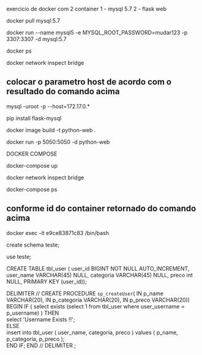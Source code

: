 exercicio de docker com 2 container
1 - mysql 5.7 
2 - flask web

  docker pull mysql:5.7

  docker run --name mysql5 -e MYSQL_ROOT_PASSWORD=mudar123 -p 3307:3307 -d mysql:5.7

  docker ps

  docker network inspect bridge

## colocar o parametro host de acordo com o resultado do comando acima
  mysql -uroot -p --host=172.17.0.*

  pip install flask-mysql

 docker image build -t python-web .

 docker run -p 5050:5050 -d python-web

DOCKER COMPOSE

  docker-compose up

  docker network inspect bridge

  docker-compose ps

  ## conforme id do container retornado do comando acima
  docker exec -it e9ce83871c83 /bin/bash

  create schema teste;

  use teste;
  
CREATE TABLE tbl_user ( user_id BIGINT NOT NULL AUTO_INCREMENT, user_name VARCHAR(45) NULL, categoria VARCHAR(45) NULL, preco int NULL, PRIMARY KEY (user_id));
  

DELIMITER //
CREATE PROCEDURE `sp_createUser`(   IN p_name VARCHAR(20),
    IN p_categoria VARCHAR(20),    IN p_preco VARCHAR(20))
BEGIN
    IF ( select exists (select 1 from tbl_user where user_username = p_username) ) THEN     
        select 'Username Exists !!';     
    ELSE     
        insert into tbl_user
        (
            user_name,
            categoria,
            preco
        )
        values
        (
            p_name,
            p_categoria,
            p_preco
        );     
    END IF;
END //
DELIMITER ;



